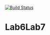 [![Build Status](https://travis-ci.org/NarParahat/Lab6Lab7.svg?branch=main)](https://travis-ci.org/NarParahat/Lab6Lab7)

# Lab6Lab7